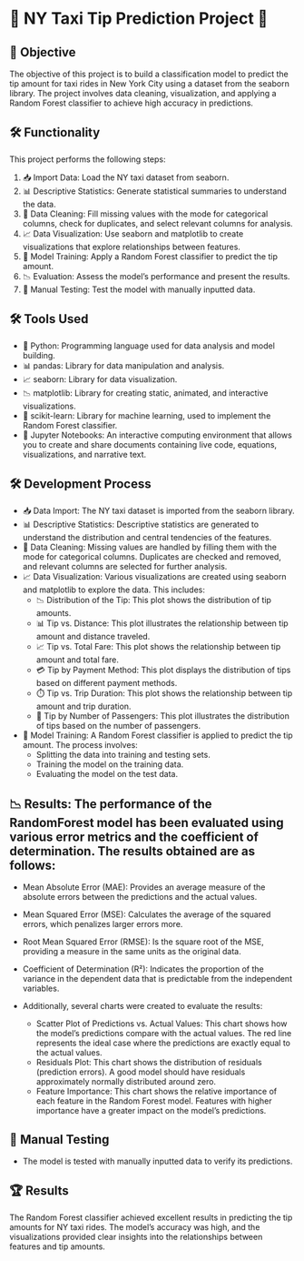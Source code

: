 # 🚖 NY Taxi Tip Prediction Project 🚖

## 🎯 Objective

The objective of this project is to build a classification model to predict the tip amount for taxi rides in New York City using a dataset from the seaborn library. The project involves data cleaning, visualization, and applying a Random Forest classifier to achieve high accuracy in predictions.

## 🛠️ Functionality

This project performs the following steps:
1. 📥 Import Data: Load the NY taxi dataset from seaborn.
2. 📊 Descriptive Statistics: Generate statistical summaries to understand the data.
3. 🧹 Data Cleaning: Fill missing values with the mode for categorical columns, check for duplicates, and select relevant columns for analysis.
4. 📈 Data Visualization: Use seaborn and matplotlib to create visualizations that explore relationships between features.
5. 🌲 Model Training: Apply a Random Forest classifier to predict the tip amount.
6. 📉 Evaluation: Assess the model’s performance and present the results.
7. 📝 Manual Testing: Test the model with manually inputted data.
   
## 🛠️ Tools Used
- 🐍 Python: Programming language used for data analysis and model building.
- 📊 pandas: Library for data manipulation and analysis.
- 📈 seaborn: Library for data visualization.
- 📉 matplotlib: Library for creating static, animated, and interactive visualizations.
- 🤖 scikit-learn: Library for machine learning, used to implement the Random Forest classifier.
- 📓 Jupyter Notebooks: An interactive computing environment that allows you to create and share documents containing live code, equations, visualizations, and narrative text.
  
## 🛠️ Development Process
- 📥 Data Import: The NY taxi dataset is imported from the seaborn library.
- 📊 Descriptive Statistics: Descriptive statistics are generated to understand the distribution and central tendencies of the features.
- 🧹 Data Cleaning: Missing values are handled by filling them with the mode for categorical columns. Duplicates are checked and removed, and relevant columns are selected for further analysis.
- 📈 Data Visualization: Various visualizations are created using seaborn and matplotlib to explore the data. This includes:
   - 📉 Distribution of the Tip: This plot shows the distribution of tip amounts.
   - 📊 Tip vs. Distance: This plot illustrates the relationship between tip amount and distance traveled.
   - 📈 Tip vs. Total Fare: This plot shows the relationship between tip amount and total fare.
   - 💳 Tip by Payment Method: This plot displays the distribution of tips based on different payment methods.
   - ⏱️ Tip vs. Trip Duration: This plot shows the relationship between tip amount and trip duration.
   - 👥 Tip by Number of Passengers: This plot illustrates the distribution of tips based on the number of passengers.
- 🌲 Model Training: A Random Forest classifier is applied to predict the tip amount. The process involves:
   - Splitting the data into training and testing sets.
   - Training the model on the training data.
   - Evaluating the model on the test data.
     
## 📉 Results: The performance of the RandomForest model has been evaluated using various error metrics and the coefficient of determination. The results obtained are as follows:
 - Mean Absolute Error (MAE): Provides an average measure of the absolute errors between the predictions and the actual values.
 - Mean Squared Error (MSE): Calculates the average of the squared errors, which penalizes larger errors more.
 - Root Mean Squared Error (RMSE): Is the square root of the MSE, providing a measure in the same units as the original data.
 - Coefficient of Determination (R²): Indicates the proportion of the variance in the dependent data that is predictable from the independent variables.
   
 - Additionally, several charts were created to evaluate the results:
   - Scatter Plot of Predictions vs. Actual Values: This chart shows how the model’s predictions compare with the actual values. The red line represents the ideal case where the predictions are exactly equal to the 
     actual values.
   - Residuals Plot: This chart shows the distribution of residuals (prediction errors). A good model should have residuals approximately normally distributed around zero.
   - Feature Importance: This chart shows the relative importance of each feature in the Random Forest model. Features with higher importance have a greater impact on the model’s predictions.

## 📝 Manual Testing
 - The model is tested with manually inputted data to verify its predictions.

## 🏆 Results
The Random Forest classifier achieved excellent results in predicting the tip amounts for NY taxi rides. The model’s accuracy was high, and the visualizations provided clear insights into the relationships between features and tip amounts.
